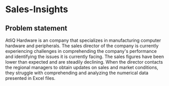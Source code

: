 # Sales-Insights

## Problem statement

AtliQ Hardware is an company that specializes in manufacturing computer hardware and peripherals. 
The sales director of the company is currently experiencing challenges in comprehending the company's performance and identifying the issues it is currently facing. 
The sales figures have been lower than expected and are steadily declining. 
When the director contacts the regional managers to obtain updates on sales and market conditions, they struggle with comprehending and analyzing the numerical data presented in Excel files.

